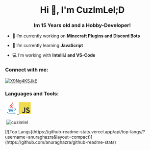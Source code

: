 <h1 align="center">Hi 👋, I'm CuzImLel;D</h1>
<h3 align="center">Im 15 Years old and a Hobby-Developer!</h3>

- 🔭 I’m currently working on **Minecraft Plugins and Discord Bots**

- 🌱 I’m currently learning **JavaScript**

- 💻 I’m working with **IntelliJ and VS-Code**

<h3 align="left">Connect with me:</h3>
<p align="left">
<a href="https://discord.gg/X9Ng4KSJkE" target="blank"><img align="center" src="https://raw.githubusercontent.com/rahuldkjain/github-profile-readme-generator/master/src/images/icons/Social/discord.svg" alt="X9Ng4KSJkE" height="30" width="40" /></a>
</p>

<h3 align="left">Languages and Tools:</h3>
<p align="left"> <a href="https://www.java.com" target="_blank" rel="noreferrer"> <img src="https://raw.githubusercontent.com/devicons/devicon/master/icons/java/java-original.svg" alt="java" width="40" height="40"/> </a> <a href="https://developer.mozilla.org/en-US/docs/Web/JavaScript" target="_blank" rel="noreferrer"> <img src="https://raw.githubusercontent.com/devicons/devicon/master/icons/javascript/javascript-original.svg" alt="javascript" width="40" height="40"/> </a> </p>

<p>&nbsp;<img align="center" src="https://github-readme-stats.vercel.app/api?username=cuzimlel&show_icons=true&locale=en" alt="cuzimlel" /></p>
[![Top Langs](https://github-readme-stats.vercel.app/api/top-langs/?username=anuraghazra&layout=compact)](https://github.com/anuraghazra/github-readme-stats)
